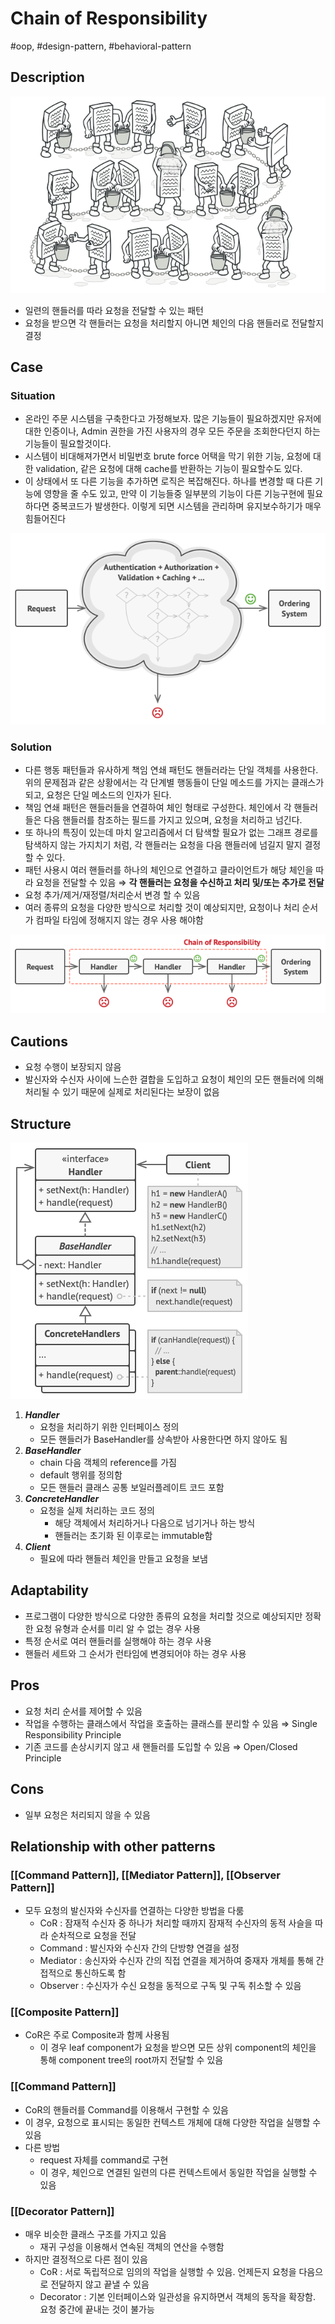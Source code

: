 # Chain of Responsibility

#oop, #design-pattern, #behavioral-pattern

## Description

![Untitled](../../../../_assets/oop/cor_overview.png)

- 일련의 핸들러를 따라 요청을 전달할 수 있는 패턴
- 요청을 받으면 각 핸들러는 요청을 처리할지 아니면 체인의 다음 핸들러로 전달할지 결정

## Case

### Situation

- 온라인 주문 시스템을 구축한다고 가정해보자. 많은 기능들이 필요하겠지만 유저에 대한 인증이나, Admin 권한을 가진 사용자의 경우 모든 주문을 조회한다던지 하는 기능들이 필요할것이다.
- 시스템이 비대해져가면서 비밀번호 brute force 어택을 막기 위한 기능, 요청에 대한 validation, 같은 요청에 대해 cache를 반환하는 기능이 필요할수도 있다.
- 이 상태에서 또 다른 기능을 추가하면 로직은 복잡해진다. 하나를 변경할 때 다른 기능에 영향을 줄 수도 있고, 만약 이 기능들중 일부분의 기능이 다른 기능구현에 필요하다면 중복코드가 발생한다. 이렇게 되면 시스템을 관리하며 유지보수하기가 매우 힘들어진다

![Untitled](../../../../_assets/oop/cor_example_1.png)

### Solution

- 다른 행동 패턴들과 유사하게 책임 연쇄 패턴도 핸들러라는 단일 객체를 사용한다. 위의 문제점과 같은 상황에서는 각 단계별 행동들이 단일 메소드를 가지는 클래스가 되고, 요청은 단일 메소드의 인자가 된다.
- 책임 연쇄 패턴은 핸들러들을 연결하여 체인 형태로 구성한다. 체인에서 각 핸들러들은 다음 핸들러를 참조하는 필드를 가지고 있으며, 요청을 처리하고 넘긴다.
- 또 하나의 특징이 있는데 마치 알고리즘에서 더 탐색할 필요가 없는 그래프 경로를 탐색하지 않는 가지치기 처럼, 각 핸들러는 요청을 다음 핸들러에 넘길지 말지 결정할 수 있다.
- 패턴 사용시 여러 핸들러를 하나의 체인으로 연결하고 클라이언트가 해당 체인을 따라 요청을 전달할 수 있음 ⇒ **각 핸들러는 요청을 수신하고 처리 및/또는 추가로 전달**
- 요청 추가/제거/재정렬/처리순서 변경 할 수 있음
- 여러 종류의 요청을 다양한 방식으로 처리할 것이 예상되지만, 요청이나 처리 순서가 컴파일 타임에 정해지지 않는 경우 사용 해야함

![Untitled](../../../../_assets/oop/cor_example_2.png)

## Cautions

- 요청 수행이 보장되지 않음
- 발신자와 수신자 사이에 느슨한 결합을 도입하고 요청이 체인의 모든 핸들러에 의해 처리될 수 있기 때문에 실제로 처리된다는 보장이 없음

## Structure

![Untitled](../../../../_assets/oop/cor_structure.png)

1. ***Handler***
    - 요청을 처리하기 위한 인터페이스 정의
    - 모든 핸들러가 BaseHandler를 상속받아 사용한다면 하지 않아도 됨
2. ***BaseHandler***
    - chain 다음 객체의 reference를 가짐
    - default 행위를 정의함
    - 모든 핸들러 클래스 공통 보일러플레이트 코드 포함
3. ***ConcreteHandler***
    - 요청을 실제 처리하는 코드 정의
      - 해당 객체에서 처리하거나 다음으로 넘기거나 하는 방식
      - 핸들러는 초기화 된 이후로는 immutable함
4. ***Client***
    - 필요에 따라 핸들러 체인을 만들고 요청을 보냄

## Adaptability

- 프로그램이 다양한 방식으로 다양한 종류의 요청을 처리할 것으로 예상되지만 정확한 요청 유형과 순서를 미리 알 수 없는 경우 사용
- 특정 순서로 여러 핸들러를 실행해야 하는 경우 사용
- 핸들러 세트와 그 순서가 런타임에 변경되어야 하는 경우 사용

## Pros

- 요청 처리 순서를 제어할 수 있음
- 작업을 수행하는 클래스에서 작업을 호출하는 클래스를 분리할 수 있음 ⇒ Single Responsibility Principle
- 기존 코드를 손상시키지 않고 새 핸들러를 도입할 수 있음 ⇒ Open/Closed Principle

## Cons

- 일부 요청은 처리되지 않을 수 있음

## Relationship with other patterns

### [[Command Pattern]], [[Mediator Pattern]], [[Observer Pattern]]

- 모두 요청의 발신자와 수신자를 연결하는 다양한 방법을 다룸
  - CoR : 잠재적 수신자 중 하나가 처리할 때까지 잠재적 수신자의 동적 사슬을 따라 순차적으로 요청을 전달
  - Command : 발신자와 수신자 간의 단방향 연결을 설정
  - Mediator : 송신자와 수신자 간의 직접 연결을 제거하여 중재자 개체를 통해 간접적으로 통신하도록 함
  - Observer : 수신자가 수신 요청을 동적으로 구독 및 구독 취소할 수 있음

### [[Composite Pattern]]

- CoR은 주로 Composite과 함께 사용됨
  - 이 경우 leaf component가 요청을 받으면 모든 상위 component의 체인을 통해 component tree의 root까지 전달할 수 있음

### [[Command Pattern]]

- CoR의 핸들러를 Command를 이용해서 구현할 수 있음
- 이 경우, 요청으로 표시되는 동일한 컨텍스트 개체에 대해 다양한 작업을 실행할 수 있음
- 다른 방법
  - request 자체를 command로 구현
  - 이 경우, 체인으로 연결된 일련의 다른 컨텍스트에서 동일한 작업을 실행할 수 있음

### [[Decorator Pattern]]

- 매우 비슷한 클래스 구조를 가지고 있음
  - 재귀 구성을 이용해서 연속된 객체의 연산을 수행함
- 하지만 결정적으로 다른 점이 있음
  - CoR : 서로 독립적으로 임의의 작업을 실행할 수 있음. 언제든지 요청을 다음으로 전달하지 않고 끝낼 수 있음
  - Decorator : 기본 인터페이스와 일관성을 유지하면서 객체의 동작을 확장함. 요청 중간에 끝내는 것이 불가능
